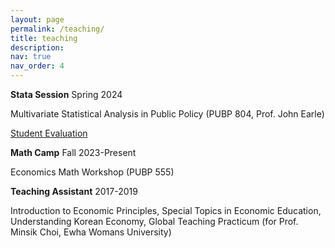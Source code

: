 ```yaml
---
layout: page
permalink: /teaching/
title: teaching
description:
nav: true
nav_order: 4
---
```


<strong>Stata Session</strong> Spring 2024

Multivariate Statistical Analysis in Public Policy (PUBP 804, Prof. John Earle)

[Student Evaluation](https://www.dropbox.com/scl/fi/q31mpon36fl7bjf1xw5t3/PUBP-804-Spring-2024-Stata-Evaluation_SPark.pdf?rlkey=3rra0un30fphkigr0a4di26sx&dl=0)



<strong>Math Camp</strong> Fall 2023-Present

Economics Math Workshop (PUBP 555)



<strong>Teaching Assistant</strong> 2017-2019

Introduction to Economic Principles, Special Topics in Economic Education, Understanding Korean Economy, Global Teaching Practicum (for Prof. Minsik Choi, Ewha Womans University)

